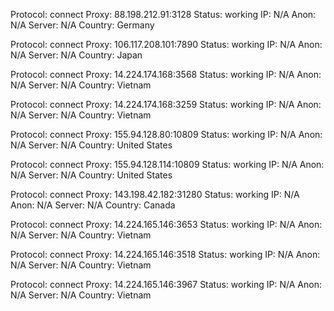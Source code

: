 Protocol: connect
Proxy: 88.198.212.91:3128
Status: working
IP: N/A
Anon: N/A
Server: N/A
Country: Germany

Protocol: connect
Proxy: 106.117.208.101:7890
Status: working
IP: N/A
Anon: N/A
Server: N/A
Country: Japan

Protocol: connect
Proxy: 14.224.174.168:3568
Status: working
IP: N/A
Anon: N/A
Server: N/A
Country: Vietnam

Protocol: connect
Proxy: 14.224.174.168:3259
Status: working
IP: N/A
Anon: N/A
Server: N/A
Country: Vietnam

Protocol: connect
Proxy: 155.94.128.80:10809
Status: working
IP: N/A
Anon: N/A
Server: N/A
Country: United States

Protocol: connect
Proxy: 155.94.128.114:10809
Status: working
IP: N/A
Anon: N/A
Server: N/A
Country: United States

Protocol: connect
Proxy: 143.198.42.182:31280
Status: working
IP: N/A
Anon: N/A
Server: N/A
Country: Canada

Protocol: connect
Proxy: 14.224.165.146:3653
Status: working
IP: N/A
Anon: N/A
Server: N/A
Country: Vietnam

Protocol: connect
Proxy: 14.224.165.146:3518
Status: working
IP: N/A
Anon: N/A
Server: N/A
Country: Vietnam

Protocol: connect
Proxy: 14.224.165.146:3967
Status: working
IP: N/A
Anon: N/A
Server: N/A
Country: Vietnam


